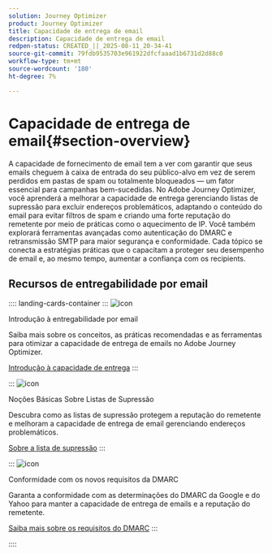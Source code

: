 ```yaml
---
solution: Journey Optimizer
product: Journey Optimizer
title: Capacidade de entrega de email
description: Capacidade de entrega de email
redpen-status: CREATED_||_2025-08-11_20-34-41
source-git-commit: 79fdb9535703e961922dfcfaaad1b6731d2d88c0
workflow-type: tm+mt
source-wordcount: '180'
ht-degree: 7%

---
```



# Capacidade de entrega de email{#section-overview}

A capacidade de fornecimento de email tem a ver com garantir que seus emails cheguem à caixa de entrada do seu público-alvo em vez de serem perdidos em pastas de spam ou totalmente bloqueados — um fator essencial para campanhas bem-sucedidas. No Adobe Journey Optimizer, você aprenderá a melhorar a capacidade de entrega gerenciando listas de supressão para excluir endereços problemáticos, adaptando o conteúdo do email para evitar filtros de spam e criando uma forte reputação do remetente por meio de práticas como o aquecimento de IP. Você também explorará ferramentas avançadas como autenticação do DMARC e retransmissão SMTP para maior segurança e conformidade. Cada tópico se conecta a estratégias práticas que o capacitam a proteger seu desempenho de email e, ao mesmo tempo, aumentar a confiança com os recipients.

## Recursos de entregabilidade por email

:::: landing-cards-container
:::
![icon](https://cdn.experienceleague.adobe.com/icons/book.svg?lang=pt-BR)

Introdução à entregabilidade por email

Saiba mais sobre os conceitos, as práticas recomendadas e as ferramentas para otimizar a capacidade de entrega de emails no Adobe Journey Optimizer.

[Introdução à capacidade de entrega](../using/reports/deliverability.md)
:::

:::
![icon](https://cdn.experienceleague.adobe.com/icons/list-check.svg?lang=pt-BR)

Noções Básicas Sobre Listas de Supressão

Descubra como as listas de supressão protegem a reputação do remetente e melhoram a capacidade de entrega de email gerenciando endereços problemáticos.

[Sobre a lista de supressão](../using/reports/suppression-list.md)
:::

:::
![icon](https://cdn.experienceleague.adobe.com/icons/shield-halved.svg?lang=pt-BR)

Conformidade com os novos requisitos da DMARC

Garanta a conformidade com as determinações do DMARC da Google e do Yahoo para manter a capacidade de entrega de emails e a reputação do remetente.

[Saiba mais sobre os requisitos do DMARC](../using/configuration/dmarc-record-update.md)
:::

::::
